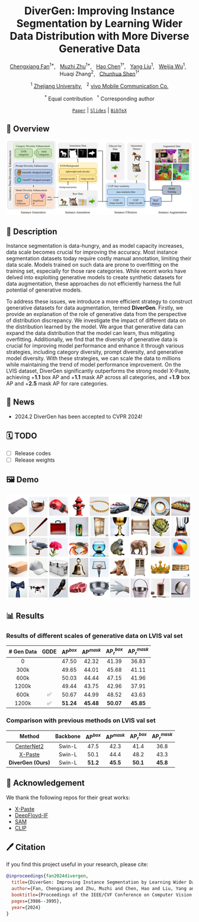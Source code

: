 <div align="center">

<h1>DiverGen: Improving Instance Segmentation by Learning Wider Data Distribution with More Diverse Generative Data</h1>

[Chengxiang Fan](https://scholar.google.com/citations?user=I2aAMsAAAAAJ&hl=en)<sup>1*</sup>, &nbsp;
[Muzhi Zhu](https://scholar.google.com/citations?user=064gBH4AAAAJ&hl=en)<sup>1*</sup>, &nbsp; 
[Hao Chen](https://stan-haochen.github.io/)<sup>1†</sup>, &nbsp;
[Yang Liu](https://scholar.google.com/citations?user=9JcQ2hwAAAAJ&hl=en)<sup>1</sup>, &nbsp; 
[Weijia Wu](https://scholar.google.com/citations?user=NgjTRe4AAAAJ&hl=en)<sup>1</sup>, &nbsp;
Huaqi Zhang<sup>2</sup>, &nbsp;
[Chunhua Shen](https://cshen.github.io/)<sup>1†</sup>

<sup>1</sup> [Zhejiang University](https://www.zju.edu.cn/english/), &nbsp;
<sup>2</sup> [vivo Mobile Communication Co.](https://www.vivo.com/en/)

<sup>*</sup> Equal contribution &nbsp;
<sup>†</sup> Corresponding author

[`Paper`](https://arxiv.org/abs/2405.10185) | [`Slides`](https://cvpr.thecvf.com/media/cvpr-2024/Slides/30504.pdf) | [`BibTeX`](#CitingDiverGen)
</div>

## 🚀 Overview
<div align="center">
<img width="800" alt="image" src="assets/overview.png">
</div>

## 📖 Description
Instance segmentation is data-hungry, and as model capacity increases, data scale becomes crucial for improving the accuracy.
Most instance segmentation datasets today require costly manual annotation, limiting their data scale. Models trained on such data are prone to overfitting on the training set, especially for those rare categories. While recent works have delved into exploiting generative models to create synthetic datasets for data augmentation, these approaches do not efficiently harness the full potential of generative models. 

To address these issues, we introduce a more efficient strategy to construct generative datasets for data augmentation, termed **DiverGen**. Firstly, we provide an explanation of the role of generative data from the perspective of distribution discrepancy. We investigate the impact of different data on the distribution learned by the model. We argue that generative data can expand the data distribution that the model can learn,
thus mitigating overfitting. Additionally, we find that the diversity of generative data is crucial for improving model performance and enhance it through various strategies, including category diversity, prompt diversity, and generative model diversity. With these strategies, we can scale the data to millions while maintaining the trend of model performance improvement. On the LVIS dataset, DiverGen significantly outperforms the strong model X-Paste, achieving +**1.1** box AP and +**1.1** mask AP across all categories, and +**1.9** box AP and +**2.5** mask AP for rare categories.

## 📣 News
- 2024.2 DiverGen has been accepted to CVPR 2024!

## 🗓️ TODO
- [ ] Release codes
- [ ] Release weights

## 🖼️ Demo
<div align="center">
<img width="800" alt="image" src="assets/demo.png">
</div>

## 📊 Results
### Results of different scales of generative data on LVIS val set

 \# Gen Data | GDDE | $\text{AP}^{box}$ | $\text{AP}^{mask}$ | $\text{AP}_r^{box}$ | $\text{AP}_r^{mask}$ 
:----------:|:----:|:----------------:|:------------------:|:-------------------:|:--------------------:
 0          |      | 47.50            | 42.32              | 41.39               | 36.83                
 300k       |      | 49.65            | 44.01              | 45.68               | 41.11                
 600k       |      | 50.03            | 44.44              | 47.15               | 41.96                
 1200k      |      | 49.44            | 43.75              | 42.96               | 37.91                
 600k       | ✅    | 50.67            | 44.99              | 48.52               | 43.63                
 1200k      | ✅    | **51.24**        | **45.48**          | **50.07**           | **45.85**      


### Comparison with previous methods on LVIS val set
 Method              | Backbone        | $\text{AP}^{box}$ | $\text{AP}^{mask}$ | $\text{AP}_r^{box}$ | $\text{AP}_r^{mask}$ 
:-------------------:|:---------------:|:----------------:|:------------------:|:-------------------:|:--------------------:              
 [CenterNet2](https://arxiv.org/abs/2103.07461)          | Swin-L          | 47.5             | 42.3               | 41.4                | 36.8                 
 [X-Paste](https://arxiv.org/abs/2212.03863)             | Swin-L          | 50.1             | 44.4               | 48.2                | 43.3                 
 **DiverGen (Ours)** | Swin-L          | **51.2**         | **45.5**           | **50.1**            | **45.8**    

## 🤝 Acknowledgement
We thank the following repos for their great works:
- [X-Paste](https://github.com/yoctta/xpaste)
- [DeepFloyd-IF](https://github.com/deep-floyd/IF)
- [SAM](https://github.com/facebookresearch/segment-anything)
- [CLIP](https://github.com/openai/CLIP)

## <a name="CitingDiverGen"></a> 🖊️ Citation
If you find this project useful in your research, please cite:

```BibTeX
@inproceedings{fan2024divergen,
  title={DiverGen: Improving Instance Segmentation by Learning Wider Data Distribution with More Diverse Generative Data},
  author={Fan, Chengxiang and Zhu, Muzhi and Chen, Hao and Liu, Yang and Wu, Weijia and Zhang, Huaqi and Shen, Chunhua},
  booktitle={Proceedings of the IEEE/CVF Conference on Computer Vision and Pattern Recognition},
  pages={3986--3995},
  year={2024}
}
```
